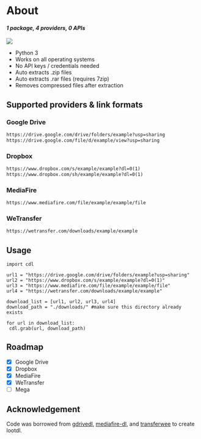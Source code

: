 # About

#### <p><i>1 package, 4 providers, 0 APIs</i></p>

<img src="https://github.com/jesusyanez/example-images/blob/main/downloader-example.gif?raw=true" />

- Python 3
- Works on all operating systems
- No API keys / credentials needed
- Auto extracts .zip files
- Auto extracts .rar files (requires 7zip)
- Removes compressed files after extraction

## Supported providers & link formats

### Google Drive
```txt
https://drive.google.com/drive/folders/example?usp=sharing
https://drive.google.com/file/d/example/view?usp=sharing
```

### Dropbox
```txt
https://www.dropbox.com/s/example/example?dl=0(1)
https://www.dropbox.com/sh/example/example?dl=0(1)
```
### MediaFire
```txt
https://www.mediafire.com/file/example/example/file
```
### WeTransfer
```txt
https://wetransfer.com/downloads/example/example
```

## Usage

```python3
import cdl

url1 = "https://drive.google.com/drive/folders/example?usp=sharing"
url2 = "https://www.dropbox.com/s/example/example?dl=0(1)"
url3 = "https://www.mediafire.com/file/example/example/file"
url4 = "https://wetransfer.com/downloads/example/example"

download_list = [url1, url2, url3, url4]
download_path = "./downloads/" #make sure this directory already exists

for url in download_list:
 cdl.grab(url, download_path)
```

## Roadmap

- [x] Google Drive
- [x] Dropbox
- [x] MediaFire
- [x] WeTransfer
- [ ] Mega

## Acknowledgement

Code was borrowed from <a href="https://github.com/matthuisman/gdrivedl">gdrivedl</a>, <a href="https://github.com/Juvenal-Yescas/mediafire-dl">mediafire-dl</a>, and <a href="https://github.com/iamleot/transferwee">transferwee</a> to create lootdl.
